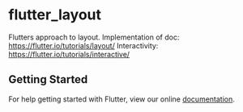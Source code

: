 # flutter_layout

Flutters approach to layout. Implementation of doc: https://flutter.io/tutorials/layout/
Interactivity: https://flutter.io/tutorials/interactive/

## Getting Started

For help getting started with Flutter, view our online
[documentation](https://flutter.io/).
